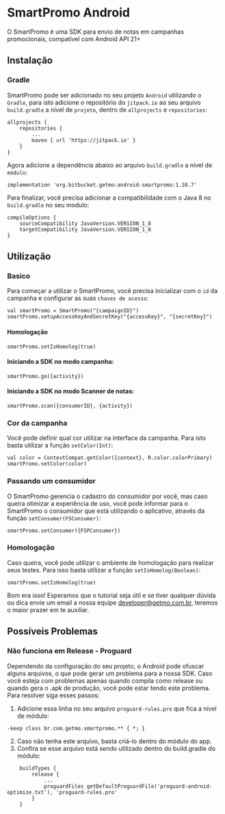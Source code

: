 # SmartPromo Android
O SmartPromo é uma SDK para envio de notas em campanhas promocionais, compatível com Android API 21+

## Instalação
### Gradle
SmartPromo pode ser adicionado no seu projeto `Android` utilizando o `Gradle`, para isto adicione o repositório do `jitpack.io` ao seu arquivo `build.gradle` a nível de `projeto`, dentro de `allprojects` e `repositories`:
```
allprojects {
    repositories {
        ...
        maven { url 'https://jitpack.io' }
    }
}
```

Agora adicione a dependência abaixo ao arquivo `build.gradle` a nível de `módulo`:

    implementation 'org.bitbucket.getmo:android-smartpromo:1.10.7'
    
Para finalizar, você precisa adicionar a compatibilidade com o Java 8 no `build.gradle` no seu modulo:

    compileOptions {
        sourceCompatibility JavaVersion.VERSION_1_8
        targetCompatibility JavaVersion.VERSION_1_8
    }

## Utilização
### Basico
Para começar a utilizar o SmartPromo, você precisa inicializar com o `id` da campanha e configurar as suas `chaves de acesso`:

    val smartPromo = SmartPromo("{campaignID}")
    smartPromo.setupAccessKeyAndSecretKey("{accessKey}", "{secretKey}")
    
#### Homologação
    smartPromo.setIsHomolog(true)
    
#### Iniciando a SDK no modo campanha:
    smartPromo.go({activity})
    
#### Iniciando a SDK no modo Scanner de notas:
    smartPromo.scan({consumerID}, {activity})
    
### Cor da campanha
Você pode definir qual cor utilizar na interface da campanha. Para isto basta utilizar a função `setColor(Int)`:

    val color = ContextCompat.getColor({context}, R.color.colorPrimary)
    smartPromo.setColor(color)
  
### Passando um consumidor
O SmartPromo gerencia o cadastro do consumidor por você, mas caso queira otimizar a experiência de uso, você pode informar para o SmartPromo o consumidor que está utilizando o aplicativo, através da função `setConsumer(FSConsumer)`: 

    smartPromo.setConsumer({FSPConsumer})  

### Homologação
Caso queira, você pode utilizar o ambiente de homologação para realizar seus testes. Para isso basta utilizar a função `setIsHomolog(Boolean)`:

    smartPromo.setIsHomolog(true)
    
Bom era isso! Esperamos que o tutorial seja útil e se tiver qualquer dúvida ou dica envie um email a nossa equipe developer@getmo.com.br, teremos o maior prazer em te auxiliar.

## Possíveis Problemas 
### Não funciona em Release - Proguard
Dependendo da configuração do seu projeto, o Android pode ofuscar alguns arquivos, o que pode gerar um problema para a nossa SDK. 
Caso você esteja com problemas apenas quando compila como release ou quando gera o .apk de produção, você pode estar tendo este problema.
Para resolver siga esses passos:
1. Adicione essa linha no seu arquivo `proguard-rules.pro` que fica a nível de módulo:
```
-keep class br.com.getmo.smartpromo.** { *; }
```
2. Caso não tenha este arquivo, basta criá-lo dentro do módulo do app.
3. Confira se esse arquivo está sendo utilizado dentro do build.gradle do módulo:
```
    buildTypes {
        release {
            ...
            proguardFiles getDefaultProguardFile('proguard-android-optimize.txt'), 'proguard-rules.pro'
        }
    }
```
